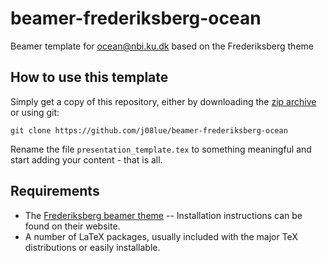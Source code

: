 beamer-frederiksberg-ocean
==========================

Beamer template for ocean@nbi.ku.dk based on the Frederiksberg theme


How to use this template
------------------------
Simply get a copy of this repository, either by downloading the [zip archive](https://github.com/j08lue/beamer-frederiksberg-ocean/archive/master.zip) or using git:

    git clone https://github.com/j08lue/beamer-frederiksberg-ocean

Rename the file `presentation_template.tex` to something meaningful and start adding your content - that is all.


Requirements
------------
* The [Frederiksberg beamer theme](http://www.matdat.life.ku.dk/LaTeX/Frederiksberg/) -- Installation instructions can be found on their website.
* A number of LaTeX packages, usually included with the major TeX distributions or easily installable.
